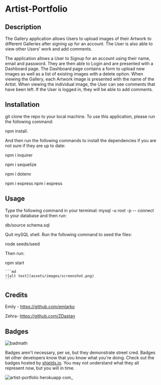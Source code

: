 # Artist-Portfolio

## Description
The Gallery application allows Users to upload images of their Artwork to different Galleries after signing up for an account. The User is also able to view other Users’ work and add comments.

The application allows a User to Signup for an account using their name, email and password. 
They are then able to Login and are presented with a Dashboard page.
The Dashboard page contains a form to upload new images as well as a list of existing images with a delete option. 
When viewing the Gallery, each Artwork image is presented with the name of the Artist.
When viewing the individual image, the User can see comments that have been left. If the User is logged in, they will be able to add comments. 


## Installation

git clone the repo to your local machine. To use this application, please run the following command:

npm install.

And then run the following commands to install the dependencies if you are not sure if they are up to date:

npm i inquirer

npm i sequelize

npm i dotenv

npm i express npm i express

## Usage

Type the following command in your termimal: mysql -u root -p -- connect to your database and then run:

db/source schema.sql

Quit mySQL shell. Run the following command to seed the files:

node seeds/seed

Then run:

npm start

    ```md
    ![alt text](assets/images/screenshot.png)
    ```

## Credits
Emily - https://github.com/emlarko

Zehra- https://github.com/ZDastan

## Badges

![badmath](https://img.shields.io/github/languages/top/lernantino/badmath)

Badges aren't necessary, per se, but they demonstrate street cred. Badges let other developers know that you know what you're doing. Check out the badges hosted by [shields.io](https://shields.io/). You may not understand what they all represent now, but you will in time.

![artist-portfolio herokuapp com_](https://user-images.githubusercontent.com/101362057/230456960-7b397031-ddbf-4324-a97a-3f02fa7ec31f.png)
